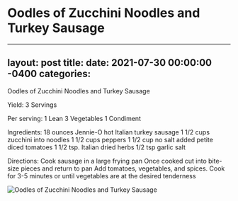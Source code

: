 # Oodles of Zucchini Noodles and Turkey Sausage
---
layout: post
title: 
date:   2021-07-30 00:00:00 -0400
categories: 
---
Oodles of Zucchini Noodles and Turkey Sausage

Yield:
3 Servings

Per serving:
1 Lean
3 Vegetables
1 Condiment

Ingredients:
18 ounces Jennie-O hot Italian turkey sausage
1 1/2 cups zucchini into noodles
1 1/2 cups peppers
1 1/2 cup no salt added petite diced tomatoes
1 1/2 tsp. Italian dried herbs
1/2 tsp garlic salt

Directions:
Cook sausage in a large frying pan
Once cooked cut into bite-size pieces and return to pan
Add tomatoes, vegetables, and spices. Cook for 3-5 minutes or until vegetables are at the desired tenderness

![Oodles of Zucchini Noodles and Turkey Sausage](/images/Oodles%20of%20Zucchini%20Noodles%20and%20Turkey%20Sausage.png)

